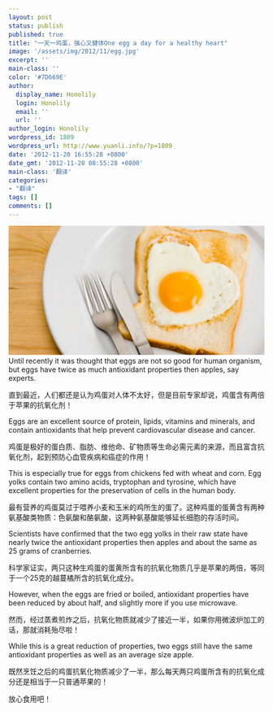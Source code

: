 ```yaml
---
layout: post
status: publish
published: true
title: "一天一鸡蛋，强心又健体One egg a day for a healthy heart"
image: '/assets/img/2012/11/egg.jpg'
excerpt: ''
main-class: ''
color: '#7D669E'
author:
  display_name: Honolily
  login: Honolily
  email: ''
  url: ''
author_login: Honolily
wordpress_id: 1809
wordpress_url: http://www.yuanli.info/?p=1809
date: '2012-11-20 16:55:28 +0800'
date_gmt: '2012-11-20 08:55:28 +0800'
main-class: '翻译'
categories:
- "翻译"
tags: []
comments: []
---
```

[![yuanli info image](/assets/img/2012/11/egg.jpg)](/assets/img/2012/11/egg.jpg)Until recently it was thought that eggs are not so good for human organism, but eggs have twice as much antioxidant properties then apples, say experts.

直到最近，人们都还是认为鸡蛋对人体不太好，但是目前专家却说，鸡蛋含有两倍于苹果的抗氧化剂！

Eggs are an excellent source of protein, lipids, vitamins and minerals, and contain antioxidants that help prevent cardiovascular disease and cancer.

鸡蛋是极好的蛋白质、脂肪、维他命、矿物质等生命必需元素的来源，而且富含抗氧化剂，起到预防心血管疾病和癌症的作用！

This is especially true for eggs from chickens fed with wheat and corn. Egg yolks contain two amino acids, tryptophan and tyrosine, which have excellent properties for the preservation of cells in the human body.

最有营养的鸡蛋莫过于喂养小麦和玉米的鸡所生的蛋了。这种鸡蛋的蛋黄含有两种氨基酸类物质：色氨酸和酪氨酸，这两种氨基酸能够延长细胞的存活时间。

Scientists have confirmed that the two egg yolks in their raw state have nearly twice the antioxidant properties then apples and about the same as 25 grams of cranberries.

科学家证实，两只这种生鸡蛋的蛋黄所含有的抗氧化物质几乎是苹果的两倍，等同于一个25克的越蔓橘所含的抗氧化成分。

However, when the eggs are fried or boiled, antioxidant properties have been reduced by about half, and slightly more if you use microwave.

然而，经过蒸煮煎炸之后，抗氧化物质就减少了接近一半，如果你用微波炉加工的话，那就消耗殆尽啦！

While this is a great reduction of properties, two eggs still have the same antioxidant properties as well as an average size apple.

既然烹饪之后的鸡蛋抗氧化物质减少了一半，那么每天两只鸡蛋所含有的抗氧化成分还是相当于一只普通苹果的！

放心食用吧！

